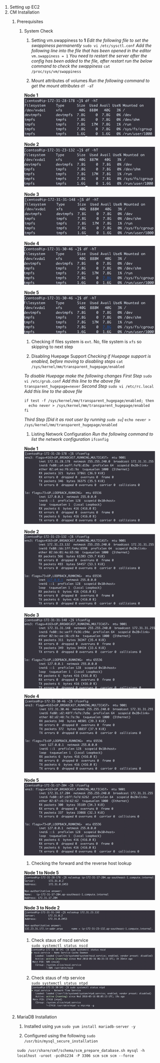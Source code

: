 1. Setting up EC2
1. CM Installation
    1. Prerequisites
        1. System Check
            1. Setting vm.swappiness to **1**
            *Edit the following file to set the swappiness permanently*
            `sudo vi /etc/sysctl.conf`
            *Add the following line into the file that has been opened in the editor*
            `vm.swappiness = 1`
            *You need to restart the server after the config has been added to the file, after restart run the below command to check the swappiness*
            `cat /proc/sys/vm/swappiness`

            1. Mount attributes of volumes
            *Run the following command to get the mount attributes*
            `df -aT`

            **Node 1**
            ![Node 1](n1.png)

            **Node 2**
            ![Node 2](n2.png)

            **Node 3**
            ![Node 3](n3.png)

            **Node 4**
            ![Node 4](n4.png)

            **Node 5**
            ![Node 4](n4.png)

            1. Checking if files system is `ext`. No, file system is `xfs` so skipping to next step

            1. Disabling Huepage Support
            *Checking if Huepage support is enabled, before moving to disabling steps*
            `cat /sys/kernel/mm/transparent_hugepage/enabled`

            *To disable Huepage make the following changes*
            *First Step*
            `sudo vi /etc/grub.conf`
            *Add this line to the above file*
            `transparent_hugepage=never`
            *Second Step*
            `sudo vi /etc/rc.local`
            *Add this line to the above file*
            ```
            if test -f /sys/kernel/mm/transparent_hugepage/enabled; then
              echo never > /sys/kernel/mm/transparent_hugepage/enabled
            fi
            ```
            *Third Step [Did it as root user by running `sudo su`]*
            `echo never > /sys/kernel/mm/transparent_hugepage/enabled`

            1. Listing Network Configuration
            *Run the following command to list the network configuration*
            `ifconfig`

            **Node 1**
            ![Node 1](ifcon1.png)

            **Node 2**
            ![Node 2](ifcon2.png)

            **Node 3**
            ![Node 3](ifcon3.png)

            **Node 4**
            ![Node 4](ifcon4.png)

            **Node 5**
            ![Node 4](ifcon5.png)

            1. Checking the forward and the reverse host lookup

            **Node 1 to Node 5**
            ![Lookup from Node 1 to Node 5](1to5.png)

            **Node 3 to Node 2**
            ![Lookup from Node 3 to Node 3](3to2.png)

            1. Check staus of nscd service  
            `sudo systemctl status nscd`  
            ![NSCD service status](nscd.png)

            1. Check staus of ntp service  
            `sudo systemctl status ntpd`  
            ![NTP service status](ntpd.png)

    1. MariaDB Installation
        1. Installed using `yum`
        `sudo yum install mariadb-server -y`

        1. Configured using the following
        `sudo /usr/bin/mysql_secure_installation`

        `sudo /usr/share/cmf/schema/scm_prepare_database.sh mysql -h localhost -uroot -pcdh1234 -P 3306 scm scm scm --force`
